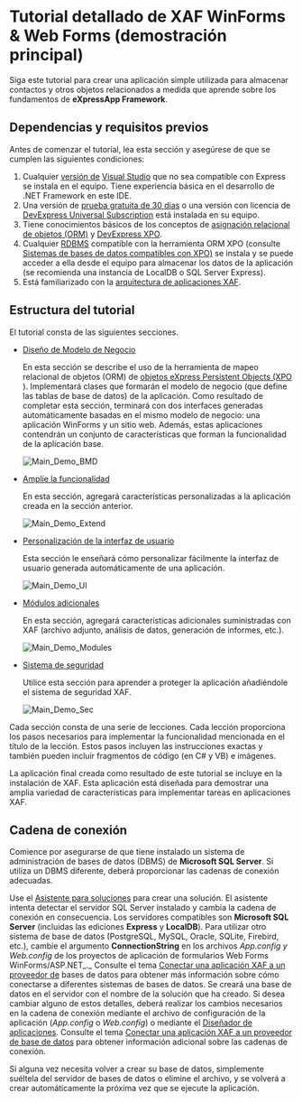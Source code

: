 

# Tutorial detallado de XAF WinForms & Web Forms (demostración principal)


Siga este tutorial para crear una aplicación simple utilizada para almacenar contactos y otros objetos relacionados a medida que aprende sobre los fundamentos de  **eXpressApp Framework**.

## Dependencias y requisitos previos

Antes de comenzar el tutorial, lea esta sección y asegúrese de que se cumplen las siguientes condiciones:

1.  Cualquier  [versión  de](https://www.devexpress.com/support/versions.xml)  [Visual Studio](https://visualstudio.microsoft.com/) que no sea compatible con Express se instala en el equipo. Tiene experiencia básica en el desarrollo de .NET Framework en este IDE.
2.  Una versión de  [prueba  gratuita de 30 días](https://www.devexpress.com/products/try/)  o una versión con licencia de  [DevExpress Universal Subscription](https://www.devexpress.com/Subscriptions/Universal.xml) está instalada en su equipo.
3.  Tiene conocimientos básicos de los conceptos de  [asignación relacional de objetos (ORM)](https://en.wikipedia.org/wiki/Object-relational_mapping) y  [DevExpress XPO](https://www.devexpress.com/products/net/orm/).
4.  Cualquier  [RDBMS](https://en.wikipedia.org/wiki/Relational_database_management_system) compatible con la herramienta ORM XPO (consulte  [Sistemas de bases de datos compatibles con XPO)](https://docs.devexpress.com/XPO/2114/product-information/database-systems-supported-by-xpo?v=22.1)  se instala y se puede acceder a ella desde el equipo para almacenar los datos de la aplicación (se recomienda una instancia de LocalDB o SQL Server Express).
5.  Está familiarizado con la  [arquitectura de aplicaciones XAF](https://docs.devexpress.com/eXpressAppFramework/112559/overview/architecture?v=22.1).

## Estructura del tutorial

El tutorial consta de las siguientes secciones.

-   [Diseño de Modelo de Negocio](https://docs.devexpress.com/eXpressAppFramework/112730/getting-started/in-depth-tutorial-winforms-webforms/business-model-design?v=22.1)
    
    En esta sección se describe el uso de la herramienta de mapeo relacional de objetos (ORM) de  [objetos eXpress Persistent Objects (XPO](https://www.devexpress.com/Products/NET/ORM/) [](https://en.wikipedia.org/wiki/Object-relational_mapping)). Implementará clases que formarán el modelo de negocio (que define las tablas de base de datos) de la aplicación. Como resultado de completar esta sección, terminará con dos interfaces generadas automáticamente basadas en el mismo modelo de negocio: una aplicación WinForms y un sitio web. Además, estas aplicaciones contendrán un conjunto de características que forman la funcionalidad de la aplicación base.
    
    ![Main_Demo_BMD](https://docs.devexpress.com/eXpressAppFramework/images/main_demo_bmd117570.png?v=22.1)
    
-   [Amplíe la funcionalidad](https://docs.devexpress.com/eXpressAppFramework/112740/getting-started/in-depth-tutorial-winforms-webforms/extend-functionality?v=22.1)
    
    En esta sección, agregará características personalizadas a la aplicación creada en la sección anterior.
    
    ![Main_Demo_Extend](https://docs.devexpress.com/eXpressAppFramework/images/main_demo_extend117574.png?v=22.1)
    
-   [Personalización de la interfaz de usuario](https://docs.devexpress.com/eXpressAppFramework/112748/getting-started/in-depth-tutorial-winforms-webforms/ui-customization?v=22.1)
    
    Esta sección le enseñará cómo personalizar fácilmente la interfaz de usuario generada automáticamente de una aplicación.
    
    ![Main_Demo_UI](https://docs.devexpress.com/eXpressAppFramework/images/main_demo_ui117575.png?v=22.1)
    
-   [Módulos adicionales](https://docs.devexpress.com/eXpressAppFramework/112770/getting-started/in-depth-tutorial-winforms-webforms/extra-modules?v=22.1)
    
    En esta sección, agregará características adicionales suministradas con XAF (archivo adjunto, análisis de datos, generación de informes, etc.).
    
    ![Main_Demo_Modules](https://docs.devexpress.com/eXpressAppFramework/images/main_demo_modules117572.png?v=22.1)
    
-   [Sistema de seguridad](https://docs.devexpress.com/eXpressAppFramework/112771/getting-started/in-depth-tutorial-winforms-webforms/security-system?v=22.1)
    
    Utilice esta sección para aprender a proteger la aplicación añadiéndole el sistema de seguridad XAF.
    
    ![Main_Demo_Sec](https://docs.devexpress.com/eXpressAppFramework/images/main_demo_sec117573.png?v=22.1)
    

Cada sección consta de una serie de lecciones. Cada lección proporciona los pasos necesarios para implementar la funcionalidad mencionada en el título de la lección. Estos pasos incluyen las instrucciones exactas y también pueden incluir fragmentos de código (en C# y VB) e imágenes.

La aplicación final creada como resultado de este tutorial se incluye en la instalación de XAF. Esta aplicación está diseñada para demostrar una amplia variedad de características para implementar tareas en aplicaciones XAF.

## Cadena de conexión

Comience por asegurarse de que tiene instalado un sistema de administración de bases de datos (DBMS) de  **Microsoft SQL Server**. Si utiliza un DBMS diferente, deberá proporcionar las cadenas de conexión adecuadas.

Use el  [Asistente para soluciones](https://docs.devexpress.com/eXpressAppFramework/113624/installation-upgrade-version-history/visual-studio-integration/solution-wizard?v=22.1)  para crear una solución. El asistente intenta detectar el servidor SQL Server instalado y cambia la cadena de conexión en consecuencia. Los servidores compatibles son  **Microsoft SQL Server**  (incluidas las ediciones  **Express**  y  **LocalDB**). Para utilizar otro sistema de base de datos (PostgreSQL, MySQL, Oracle, SQLite, Firebird, etc.), cambie el argumento  **ConnectionString**  en los archivos  _App.config y Web.config_  de los proyectos de aplicación de formularios Web Forms WinForms/ASP.NET_._  Consulte el tema  [Conectar una aplicación XAF a un proveedor de](https://docs.devexpress.com/eXpressAppFramework/113155/business-model-design-orm/connect-an-xaf-application-to-a-database-provider?v=22.1)  bases de datos para obtener más información sobre cómo conectarse a diferentes sistemas de bases de datos. Se creará una base de datos en el servidor con el nombre de la solución que ha creado. Si desea cambiar alguno de estos detalles, deberá realizar los cambios necesarios en la cadena de conexión mediante el archivo de configuración de la aplicación (_App.config_  o  _Web.config_) o mediante el  [Diseñador de aplicaciones](https://docs.devexpress.com/eXpressAppFramework/112827/installation-upgrade-version-history/visual-studio-integration/application-designer?v=22.1). Consulte el tema  [Conectar una aplicación XAF a un proveedor de base de datos](https://docs.devexpress.com/eXpressAppFramework/113155/business-model-design-orm/connect-an-xaf-application-to-a-database-provider?v=22.1)  para obtener información adicional sobre las cadenas de conexión.

Si alguna vez necesita volver a crear su base de datos, simplemente suéltela del servidor de bases de datos o elimine el archivo, y se volverá a crear automáticamente la próxima vez que se ejecute la aplicación.

